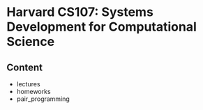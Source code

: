 # Harvard CS107: Systems Development for Computational Science
## Content
* lectures
* homeworks
* pair_programming
